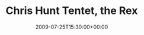 ---
templateKey: event
guid: 0894f678-6eab-11ea-99c5-002590d1d1b0
date: 2009-07-25T15:30:00+00:00
eventTime: '3:30pm'
title: Chris Hunt Tentet, the Rex
artist: Chris Hunt Tentet
city: Toronto
venue: the Rex
group: Tim Shia
guests: Jason Logue, Chris Gale
---